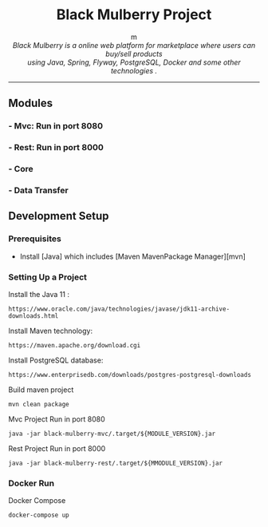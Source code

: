 <h1 align="center">Black Mulberry Project</h1>
<p align="center">
m  <br>
  <i>Black Mulberry is a online web platform for marketplace where users can buy/sell products
    <br> using Java, Spring, Flyway, PostgreSQL, Docker and some other technologies .</i>
  <br>
</p>

<hr>

## Modules
### - Mvc: Run in port 8080
### - Rest: Run in port 8000
### - Core 
### - Data Transfer

## Development Setup
### Prerequisites
- Install [Java] which includes [Maven MavenPackage Manager][mvn]
### Setting Up a Project
Install the Java 11 :

```
https://www.oracle.com/java/technologies/javase/jdk11-archive-downloads.html
```

Install Maven technology:

```
https://maven.apache.org/download.cgi
```

Install PostgreSQL database:

```
https://www.enterprisedb.com/downloads/postgres-postgresql-downloads
```

Build maven project
```
mvn clean package
```


Mvc Project Run in port 8080
```
java -jar black-mulberry-mvc/.target/${MODULE_VERSION}.jar
```

Rest Project Run in port 8000

```
java -jar black-mulberry-rest/.target/${MMODULE_VERSION}.jar
```

### Docker Run

Docker Compose
```
docker-compose up
```
